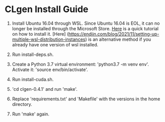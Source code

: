 # CLgen Install Guide

1. Install Ubuntu 16.04 through WSL. Since Ubuntu 16.04 is EOL, it can no longer be installed through the Microsoft Store. [Here](https://gist.github.com/xynova/87beae35688476efb2ee290d3926f5bb) is a quick tutorial on how to install it. [Here] (https://endjin.com/blog/2021/11/setting-up-multiple-wsl-distribution-instances) is an alternative method if you already have one version of wsl installed.

2. Run install-deps.sh.

3. Create a Python 3.7 virtual environment: 'python3.7 -m venv env'. Activate it: 'source env/bin/activate'.

4. Run install-cuda.sh.

5. 'cd clgen-0.4.1' and run 'make'.

6. Replace 'requirements.txt' and 'Makefile' with the versions in the home directory.

7. Run 'make' again.
